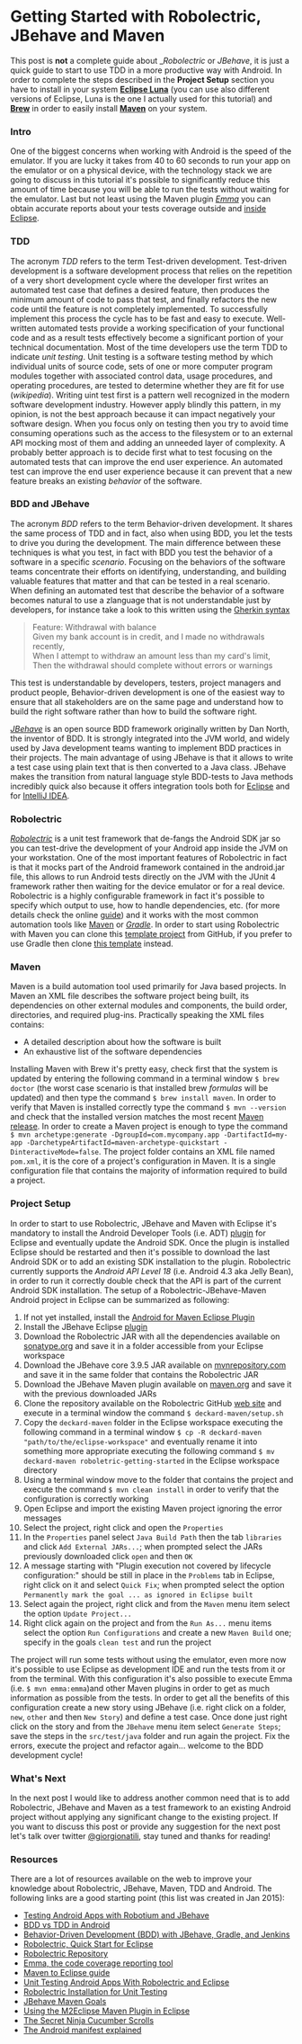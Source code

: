 Getting Started with Robolectric, JBehave and Maven
======
This post is **not** a complete guide about __Robolectric_ or _JBehave_, it is just a quick guide to start to use TDD in a more productive way with Android. In order to complete the steps described in the **Project Setup** section you have to install in your system [**Eclipse Luna**](https://projects.eclipse.org/releases/luna) (you can use also different versions of Eclipse, Luna is the one I actually used for this tutorial) and [**Brew**](http://brew.sh/) in order to easily install [**Maven**](http://maven.apache.org/) on your system.

### Intro
One of the biggest concerns when working with Android is the speed of the emulator. If you are lucky it takes from 40 to 60 seconds to run your app on the emulator or on a physical device, with the technology stack we are going to discuss in this tutorial it's possible to significantly reduce this amount of time because you will be able to run the tests without waiting for the emulator. Last but not least using the Maven plugin [_Emma_](http://emma.sourceforge.net/) you can obtain accurate reports about your tests coverage outside and [inside Eclipse](https://wiki.eclipse.org/Code_Coverage_with_Emma#Setup). 

### TDD
The acronym _TDD_ refers to the term Test-driven development. Test-driven development is a software development process that relies on the repetition of a very short development cycle where the developer  first writes an automated test case that defines a desired feature, then produces the minimum amount of code to pass that test, and finally refactors the new code until the feature is not completely implemented. To successfully implement this process the cycle has to be fast and easy to execute.
Well-written automated tests provide a working specification of your functional code and as a result tests effectively become a significant portion of your technical documentation.
Most of the time developers use the term TDD to indicate _unit testing_. Unit testing is a software testing method by which individual units of source code, sets of one or more computer program modules together with associated control data, usage procedures, and operating procedures, are tested to determine whether they are fit for use (_wikipedia_). 
Writing uint test first is a pattern well recognized in the modern software development industry. 
However apply blindly this pattern, in my opinion, is not the best approach because it can impact negatively your software design. When you focus only on testing then you try to avoid time consuming operations such as the access to the filesystem or to an external API mocking most of them and adding an unneeded layer of complexity. A probably better approach is to decide first what to test focusing on the automated tests that can improve the end user experience. An automated test can improve the end user experience because it can prevent that a new feature breaks an existing _behavior_ of the software.

### BDD and JBehave
The acronym _BDD_ refers to the term Behavior-driven development. It shares the same process of TDD and in fact, also when using BDD, you let the tests to drive you during the development. The main difference between these techniques is what you test, in fact with BDD you test the behavior of a software in a specific _scenario_. Focusing on the behaviors of the software teams concentrate their efforts on identifying, understanding, and building valuable features that matter and that can be tested in a real scenario. When defining an automated test that describe the behavior of a software becomes natural to use a zlanguage that is not understandable just by developers, for instance take a look to this written using the [Gherkin syntax](https://github.com/cucumber/cucumber/wiki/Gherkin) 

> Feature: Withdrawal with balance <br>
> Given my bank account is in credit, and I made no withdrawals recently, <br>
> When I attempt to withdraw an amount less than my card's limit, <br>
> Then the withdrawal should complete without errors or warnings

This test is understandable by developers, testers, project managers and product people, Behavior-driven development is one of the easiest way to ensure that all stakeholders are on the same page and understand how to build the right software rather than how to build the software right.

[_JBehave_](http://jbehave.org/) is an open source BDD framework originally written by Dan North, the inventor of BDD. It is strongly integrated into the JVM world, and widely used by Java development teams wanting to implement BDD practices in their projects. The main advantage of using JBehave is that it allows to write a test case using plain text that is then converted to a Java class. JBehave makes the transition from natural language style BDD-tests to Java methods incredibly quick also because it offers integration tools both for [Eclipse](http://jbehave.org/eclipse-integration.html) and for [IntelliJ IDEA](https://github.com/witspirit/IntelliJBehave).

### Robolectric
[_Robolectric_](http://robolectric.org/) is a unit test framework that de-fangs the Android SDK jar so you can test-drive the development of your Android app inside the JVM on your workstation. One of the most important features of Robolectric in fact is that it mocks part of the Android framework contained in the android.jar file, this allows  to run Android tests directly on the JVM with the JUnit 4 framework rather then waiting for the device emulator or for a real device. Robolectric is a highly configurable framework in fact it's possible to specify which output to use, how to handle dependencies, etc. (for more details check the online [guide](http://robolectric.org/configuring/)) and it works with the most common automation tools like [Maven](http://maven.apache.org/) or [_Gradle_](https://www.gradle.org/).
In order to start using Robolectric with Maven you can clone this [template project](https://github.com/robolectric/deckard-maven) from GitHub, if you prefer to use Gradle then clone [this template](https://github.com/robolectric/deckard-gradle) instead.

### Maven
Maven is a build automation tool used primarily for Java based projects. In Maven an XML file describes the software project being built, its dependencies on other external modules and components, the build order, directories, and required plug-ins. Practically speaking the XML files contains:

* A detailed description about how the software is built 
* An exhaustive list of the software dependencies

Installing Maven with Brew it's pretty easy, check first that the system is updated by entering the following command in a terminal window `$ brew doctor` (the worst case scenario is that installed brew _formulas_ will be updated) and then type the command `$ brew install maven`. In order to verify that Maven is installed correctly type the command `$ mvn --version` and check that the installed version matches the most recent [Maven release](http://maven.apache.org/release-notes-all.html). 
In order to create a Maven project is enough to type the command `$ mvn archetype:generate -DgroupId=com.mycompany.app -DartifactId=my-app -DarchetypeArtifactId=maven-archetype-quickstart -DinteractiveMode=false`. The project folder contains an XML file named `pom.xml`, it is the core of a project's configuration in Maven. It is a single configuration file that contains the majority of information required to build a project. 

### Project Setup
In order to start to use Robolectric, JBehave and Maven with Eclipse it's mandatory to install the Android Developer Tools (i.e. ADT) [plugin](http://developer.android.com/sdk/installing/installing-adt.html) for Eclipse and eventually update the Android SDK. Once the plugin is installed Eclipse should be restarted and then it's possible to download the last Android SDK or to add an existing SDK installation to the plugin.
Robolectric currently supports the _Android API Level 18_ (i.e. Android 4.3 aka Jelly Bean), in order to run it correctly double check that the API is part of the current Android SDK installation.
The setup of a Robolectric-JBehave-Maven Android project in Eclipse can be summarized as following:

1. If not yet installed, install the [Android for Maven Eclipse Plugin](http://rgladwell.github.io/m2e-android/)
2. Install the JBehave Eclipse [plugin](http://jbehave.org/reference/eclipse/updates/)
3. Download the Robolectric JAR with all the dependencies available on [sonatype.org](https://oss.sonatype.org/#nexus-search;gav~org.robolectric) and save it in a folder accessible from your Eclipse workspace
4. Download the JBehave core 3.9.5 JAR available on [mvnrepository.com](http://mvnrepository.com/artifact/org.jbehave/jbehave-core/3.9.5) and save it in the same folder that contains the   Robolectric JAR
5. Download the JBehave Maven plugin available on [maven.org](http://search.maven.org/#search|ga|1|jbehave-maven-plugin) and save it with the previous downloaded JARs
6. Clone the repository available on the Robolectric GitHub [web site](https://github.com/robolectric/deckard-maven) and execute in a terminal window the command `$ deckard-maven/setup.sh`
7. Copy the `deckard-maven` folder in the Eclipse workspace executing the following command in a terminal window `$ cp -R deckard-maven "path/to/the/eclipse-workspace"` and eventually rename it into something more appropriate executing the following command `$ mv deckard-maven roboletric-getting-started` in the Eclipse workspace directory
8. Using a terminal window move to the folder that contains the project and execute the command `$ mvn clean install` in order to verify that the configuration is correctly working
9. Open Eclipse and import the existing Maven project ignoring the error messages
10. Select the project, right click and open the `Properties`
11. In the `Properties` panel select `Java Build Path` then the tab `libraries` and click `Add External JARs...`; when prompted select the JARs previously downloaded click `open` and then `OK`
12. A message starting with "Plugin execution not covered by lifecycle configuration:" should be still in place in the `Problems` tab in Eclipse, right click on it and select `Quick Fix`; when prompted select the option `Permanently mark the goal ... as ignored in Eclipse built`
13. Select again the project, right click and from the `Maven` menu item select the option `Update Project...`
14. Right click again on the project and from the `Run As...` menu items select the option `Run Configurations` and create a new `Maven Build` one; specify in the goals `clean test` and run the project

The project will run some tests without using the emulator, even more now it's possible to use Eclipse as development IDE and run the tests from it or from the terminal. With this configuration it's also possible to execute Emma (i.e. `$ mvn emma:emma`)and other Maven plugins in order to get as much information as possible from the tests. 
In order to get all the benefits of this configuration create a new story using JBehave (i.e. right click on a folder, `new`, `other` and then `New Story`) and define a test case. Once done just right click on the story and from the `JBehave` menu item select `Generate Steps`; save the steps in the `src/test/java` folder and run again the project. Fix the errors, execute the project and refactor again... welcome to the BDD development cycle!

### What's Next
In the next post I would like to address another common need that is to add Robolectric, JBehave and Maven as a test framework to an existing Android project without applying any significant change to the existing project.
If you want to discuss this post or provide any suggestion for the next post let's talk over twitter [@giorgionatili](https://www.twitter.com/giorgionatili), stay tuned and thanks for reading!

### Resources
There are a lot of resources available on the web to improve your knowledge about Robolectric, JBehave, Maven, TDD and Android. The following links are a good starting point (this list was created in Jan 2015):

* [Testing Android Apps with Robotium and JBehave](http://www.softwaretestingmagazine.com/knowledge/testing-android-apps-with-robotium-and-jbehave/)
* [BDD vs TDD in Android](http://mobilebytes.wordpress.com/2011/04/07/bdd-vs-tdd-in-android)
* [Behavior-Driven Development (BDD) with JBehave, Gradle, and Jenkins
](http://www.javacodegeeks.com/2012/09/behavior-driven-development-bdd-with.html)
* [Robolectric, Quick Start for Eclipse](http://robolectric.org/eclipse-quick-start/)
* [Robolectric Repository](https://github.com/robolectric/robolectric)
* [Emma, the code coverage reporting tool](http://emma.sourceforge.net/maven-emma-plugin/)
* [Maven to Eclipse guide](https://www.eclipse.org/m2e/documentation/m2e-execution-not-covered.html)
* [Unit Testing Android Apps With Robolectric and Eclipse](http://www.peterfriese.de/unit-testing-android-apps-with-robolectric-and-eclipse/)
* [Robolectric Installation for Unit Testing](https://github.com/codepath/android_guides/wiki/Robolectric-Installation-for-Unit-Testing)
* [JBehave Maven Goals](http://jbehave.org/reference/stable/maven-goals.html)
* [Using the M2Eclipse Maven Plugin in Eclipse](https://wiki.openmrs.org/display/docs/Using+the+M2Eclipse+Maven+Plugin+in+Eclipse)
* [The Secret Ninja Cucumber Scrolls](http://collection.openlibra.com.s3.amazonaws.com/pdf/cuke4ninja-2011-03-16.pdf?AWSAccessKeyId=AKIAIGY5Y2YOT7GYM5UQ&Signature=09WGDgslpT0535GSDBxO5WkSBus%3D&Expires=1420323590)
* [The Android manifest explained](https://www.cs.cmu.edu/~srini/15-446/android/android-sdk-linux_x86-1.0_r2/docs/devel/bblocks-manifest.html)
